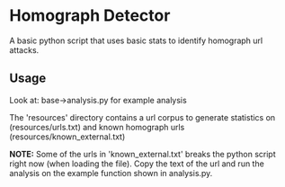 # Homograph Detector
A basic python script that uses basic stats to identify homograph url attacks.

## Usage
Look at: base->analysis.py for example analysis

The 'resources' directory contains a url corpus to generate statistics on (resources/urls.txt) and known homograph urls (resources/known_external.txt)

**NOTE:** Some of the urls in 'known_external.txt' breaks the python script right now (when loading the file). Copy the text of the url and run the analysis on the example function shown in analysis.py.